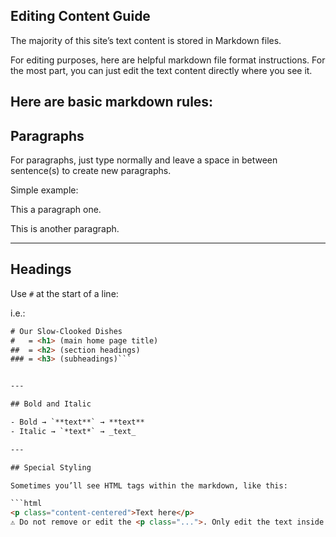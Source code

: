 ## Editing Content Guide

The majority of this site’s text content is stored in Markdown files.

For editing purposes, here are helpful markdown file format instructions. For the most part, you can just edit the text content directly where you see it.

## Here are basic markdown rules:

## Paragraphs

For paragraphs, just type normally and leave a space in between sentence(s) to create new paragraphs.

Simple example: 

This a paragraph one. 

This is another paragraph. 

---

## Headings

Use `#` at the start of a line:

i.e.:

```html
# Our Slow-Clooked Dishes
#   = <h1> (main home page title)
##  = <h2> (section headings)
### = <h3> (subheadings)```


---

## Bold and Italic

- Bold → `**text**` → **text**
- Italic → `*text*` → _text_

---

## Special Styling

Sometimes you’ll see HTML tags within the markdown, like this:

```html
<p class="content-centered">Text here</p>
⚠️ Do not remove or edit the <p class="...">. Only edit the text inside.
